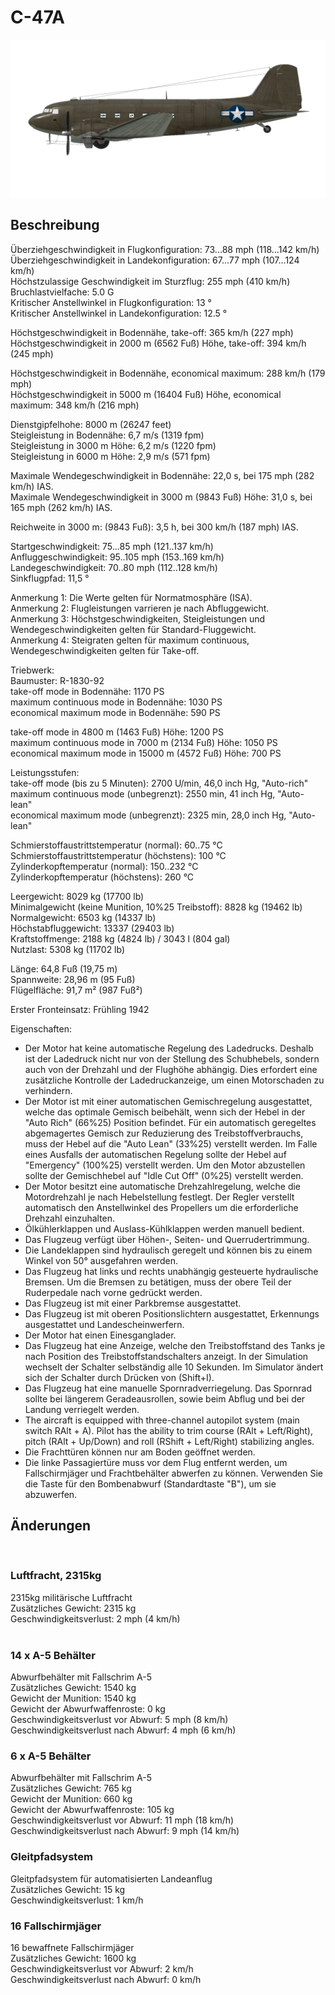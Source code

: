 # C-47A  
  
![c47a](../images/c47a.png)  
  
## Beschreibung  
  
Überziehgeschwindigkeit in Flugkonfiguration: 73...88 mph (118...142 km/h)  
Überziehgeschwindigkeit in Landekonfiguration: 67...77 mph (107...124 km/h)  
Höchstzulassige Geschwindigkeit im Sturzflug: 255 mph (410 km/h)  
Bruchlastvielfache: 5.0 G  
Kritischer Anstellwinkel in Flugkonfiguration: 13 °  
Kritischer Anstellwinkel in Landekonfiguration: 12.5 °  
  
Höchstgeschwindigkeit in Bodennähe, take-off: 365 km/h (227 mph)  
Höchstgeschwindigkeit in 2000 m (6562 Fuß) Höhe, take-off: 394 km/h (245 mph)  
  
Höchstgeschwindigkeit in Bodennähe, economical maximum: 288 km/h (179 mph)  
Höchstgeschwindigkeit in 5000 m (16404 Fuß) Höhe, economical maximum: 348 km/h (216 mph)  
  
Dienstgipfelhohe: 8000 m (26247 feet)  
Steigleistung in Bodennähe: 6,7 m/s (1319 fpm)  
Steigleistung in 3000 m Höhe: 6,2 m/s (1220 fpm)  
Steigleistung in 6000 m Höhe: 2,9 m/s (571 fpm)  
  
Maximale Wendegeschwindigkeit in Bodennähe: 22,0 s, bei 175 mph (282 km/h) IAS.  
Maximale Wendegeschwindigkeit in 3000 m (9843 Fuß) Höhe: 31,0 s, bei 165 mph (262 km/h) IAS.  
  
Reichweite in 3000 m: (9843 Fuß): 3,5 h, bei 300 km/h (187 mph) IAS.  
  
Startgeschwindigkeit: 75...85 mph (121..137 km/h)  
Anfluggeschwindigkeit: 95..105 mph (153..169 km/h)  
Landegeschwindigkeit: 70..80 mph (112..128 km/h)  
Sinkflugpfad: 11,5 °  
  
Anmerkung 1: Die Werte gelten für Normatmosphäre (ISA).  
Anmerkung 2: Flugleistungen varrieren je nach Abfluggewicht.  
Anmerkung 3: Höchstgeschwindigkeiten, Steigleistungen und Wendegeschwindigkeiten gelten für Standard-Fluggewicht.  
Anmerkung 4: Steigraten gelten für maximum continuous, Wendegeschwindigkeiten gelten für Take-off.  
  
Triebwerk:  
Baumuster: R-1830-92  
take-off mode in Bodennähe: 1170 PS  
maximum continuous mode in Bodennähe: 1030 PS  
economical maximum mode in Bodennähe: 590 PS  
  
take-off mode in 4800 m (1463 Fuß) Höhe: 1200 PS  
maximum continuous mode in 7000 m (2134 Fuß) Höhe: 1050 PS  
economical maximum mode in 15000 m (4572 Fuß) Höhe: 700 PS  
  
Leistungsstufen:  
take-off mode (bis zu 5 Minuten): 2700 U/min, 46,0 inch Hg, "Auto-rich"  
maximum continuous mode (unbegrenzt): 2550 min, 41 inch Hg, "Auto-lean"  
economical maximum mode (unbegrenzt): 2325 min, 28,0 inch Hg, "Auto-lean"  
  
Schmierstoffaustrittstemperatur (normal): 60..75 °C  
Schmierstoffaustrittstemperatur (höchstens): 100 °C  
Zylinderkopftemperatur (normal): 150..232 °C  
Zylinderkopftemperatur (höchstens): 260 °C  
  
Leergewicht: 8029 kg (17700 lb)  
Minimalgewicht (keine Munition, 10%25 Treibstoff): 8828 kg (19462 lb)  
Normalgewicht: 6503 kg (14337 lb)  
Höchstabfluggewicht: 13337 (29403 lb)  
Kraftstoffmenge: 2188 kg (4824 lb) / 3043 l (804 gal)  
Nutzlast: 5308 kg (11702 lb)  
  
Länge: 64,8 Fuß (19,75 m)  
Spannweite: 28,96 m (95 Fuß)  
Flügelfläche: 91,7 m² (987 Fuß²)  
  
Erster Fronteinsatz: Frühling 1942  
  
Eigenschaften:  
- Der Motor hat keine automatische Regelung des Ladedrucks. Deshalb ist der Ladedruck nicht nur von der Stellung des Schubhebels, sondern auch von der Drehzahl und der Flughöhe abhängig. Dies erfordert eine zusätzliche Kontrolle der Ladedruckanzeige, um einen Motorschaden zu verhindern.  
- Der Motor ist mit einer automatischen Gemischregelung ausgestattet, welche das optimale Gemisch beibehält, wenn sich der Hebel in der "Auto Rich" (66%25) Position befindet. Für ein automatisch geregeltes abgemagertes Gemisch zur Reduzierung des Treibstoffverbrauchs, muss der Hebel auf die "Auto Lean" (33%25) verstellt werden. Im Falle eines Ausfalls der automatischen Regelung sollte der Hebel auf "Emergency" (100%25) verstellt werden. Um den Motor abzustellen sollte der Gemischhebel auf "Idle Cut Off" (0%25) verstellt werden.  
- Der Motor besitzt eine automatische Drehzahlregelung, welche die Motordrehzahl je nach Hebelstellung festlegt. Der Regler verstellt automatisch den Anstellwinkel des Propellers um die erforderliche Drehzahl einzuhalten.  
- Ölkühlerklappen und Auslass-Kühlklappen werden manuell bedient.  
- Das Flugzeug verfügt über Höhen-, Seiten- und Querrudertrimmung.  
- Die Landeklappen sind hydraulisch geregelt und können bis zu einem Winkel von 50° ausgefahren werden.  
- Das Flugzeug hat links und rechts unabhängig gesteuerte hydraulische Bremsen. Um die Bremsen zu betätigen, muss der obere Teil der Ruderpedale nach vorne gedrückt werden.  
- Das Flugzeug ist mit einer Parkbremse ausgestattet.  
- Das Flugzeug ist mit oberen Positionslichtern ausgestattet, Erkennungs ausgestattet und Landescheinwerfern.   
- Der Motor hat einen Einesganglader.  
- Das Flugzeug hat eine Anzeige, welche den Treibstoffstand des Tanks je nach Position des Treibstoffstandschalters anzeigt. In der Simulation wechselt der Schalter selbständig alle 10 Sekunden. Im Simulator ändert sich der Schalter durch Drücken von (Shift+I).  
- Das Flugzeug hat eine manuelle Spornradverriegelung. Das Spornrad sollte bei längerem Geradeausrollen, sowie beim Abflug und bei der Landung verriegelt werden.  
- The aircraft is equipped with three-channel autopilot system (main switch RAlt + A). Pilot has the ability to trim course (RAlt + Left/Right), pitch (RAlt + Up/Down) and roll (RShift + Left/Right) stabilizing angles.  
- Die Frachttüren können nur am Boden geöffnet werden.  
- Die linke Passagiertüre muss vor dem Flug entfernt werden, um Fallschirmjäger und Frachtbehälter abwerfen zu können. Verwenden Sie die Taste für den Bombenabwurf (Standardtaste "B"), um sie abzuwerfen.  
  
## Änderungen  
  ﻿
  
### Luftfracht, 2315kg  
  
2315kg militärische Luftfracht  
Zusätzliches Gewicht: 2315 kg  
Geschwindigkeitsverlust: 2 mph (4 km/h)  
  ﻿
  
### 14 x A-5 Behälter  
  
Abwurfbehälter mit Fallschrim A-5  
Zusätzliches Gewicht: 1540 kg  
Gewicht der Munition: 1540 kg  
Gewicht der Abwurfwaffenroste: 0 kg  
Geschwindigkeitsverlust vor Abwurf: 5 mph (8 km/h)  
Geschwindigkeitsverlust nach Abwurf: 4 mph (6 km/h)  ﻿
  
### 6 x A-5 Behälter  
  
Abwurfbehälter mit Fallschrim A-5  
Zusätzliches Gewicht: 765 kg  
Gewicht der Munition: 660 kg  
Gewicht der Abwurfwaffenroste: 105 kg  
Geschwindigkeitsverlust vor Abwurf: 11 mph (18 km/h)  
Geschwindigkeitsverlust nach Abwurf: 9 mph (14 km/h)  ﻿
  
### Gleitpfadsystem  
  
Gleitpfadsystem für automatisierten Landeanflug  
Zusätzliches Gewicht: 15 kg  
Geschwindigkeitsverlust: 1 km/h  ﻿
  
### 16 Fallschirmjäger  
  
16 bewaffnete Fallschirmjäger  
Zusätzliches Gewicht: 1600 kg  
Geschwindigkeitsverlust vor Abwurf: 2 km/h  
Geschwindigkeitsverlust nach Abwurf: 0 km/h  